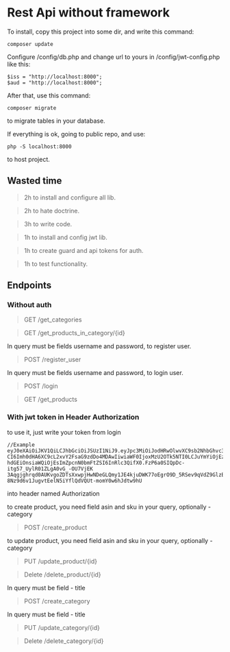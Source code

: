 # Rest Api without framework
To install, copy this project into some dir, and write this
command:
```
composer update
```

Configure /config/db.php and change url to yours in
/config/jwt-config.php like this:

```
$iss = "http://localhost:8000";
$aud = "http://localhost:8000";
```

After that, use this command:

```
composer migrate
```

to migrate tables in your database.

If everything is ok, going to public repo, and use:

```
php -S localhost:8000
```

to host project.

## Wasted time 
>2h to install and configure all lib.

>2h to hate doctrine.

>3h to write code.

>1h to install and config jwt lib.

>1h to create guard and api tokens for auth.

>1h to test functionality.

## Endpoints

### Without auth

>GET /get_categories

>GET /get_products_in_category/{id}

In query must be fields username and password, to register user.
>POST /register_user

In query must be fields username and password, to login user.
>POST /login

>GET /get_products


### With jwt token in Header Authorization
to use it, just write your token from login
 
 ```
 //Example
 eyJ0eXAiOiJKV1QiLCJhbGciOiJSUzI1NiJ9.eyJpc3MiOiJodHRwOlwvXC9sb2NhbGhvc3Q6ODAwMCIsImF1Z
 CI6Imh0dHA6XC9cL2xvY2FsaG9zdDo4MDAwIiwiaWF0IjoxMzU2OTk5NTI0LCJuYmYiOjEzNTcwMDAwMDAsImR
 hdGEiOnsiaWQiOjEsImZpcnN0bmFtZSI6InRlc3QifX0.FzP6a0SIQpDc-itg57_UylR01ZLgA0vG_-OU7VjEK
 3Aqgjghrqd0AUKvgoZDTsXxwpjHwNDeGLQmy1JE4kjuDWK77oEgrO9D_5RSev9qVdZ9GlzB2M1q9g3oiFUrTGO
 8Nz9d6v1JugvtEelN5iYflQdVQUt-momY0w6hJdtw9hU
 ```

into header named Authorization

to create product, you need field asin and sku in your query, optionally - category
>POST /create_product

to update product, you need field asin and sku in your query, optionally - category
>PUT /update_product/{id}

>Delete /delete_product/{id}

In query must be field - title
>POST /create_category

In query must be field - title
>PUT /update_category/{id}

>Delete /delete_category/{id}